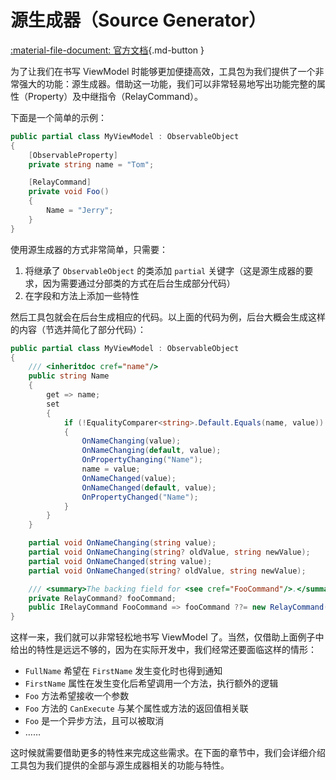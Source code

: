 # 源生成器（Source Generator）

[:material-file-document: 官方文档](https://learn.microsoft.com/zh-cn/dotnet/communitytoolkit/mvvm/generators/overview){.md-button }

为了让我们在书写 ViewModel 时能够更加便捷高效，工具包为我们提供了一个非常强大的功能：源生成器。借助这一功能，我们可以非常轻易地写出功能完整的属性（Property）及中继指令（RelayCommand）。

下面是一个简单的示例：

```csharp
public partial class MyViewModel : ObservableObject
{
    [ObservableProperty]
    private string name = "Tom";

    [RelayCommand]
    private void Foo()
    {
        Name = "Jerry";
    }
}
```

使用源生成器的方式非常简单，只需要：

1. 将继承了 `ObservableObject` 的类添加 `partial` 关键字（这是源生成器的要求，因为需要通过分部类的方式在后台生成部分代码）
2. 在字段和方法上添加一些特性

然后工具包就会在后台生成相应的代码。以上面的代码为例，后台大概会生成这样的内容（节选并简化了部分代码）：

```csharp
public partial class MyViewModel : ObservableObject
{
    /// <inheritdoc cref="name"/>
    public string Name
    {
        get => name;
        set
        {
            if (!EqualityComparer<string>.Default.Equals(name, value))
            {
                OnNameChanging(value);
                OnNameChanging(default, value);
                OnPropertyChanging("Name");
                name = value;
                OnNameChanged(value);
                OnNameChanged(default, value);
                OnPropertyChanged("Name");
            }
        }
    }

    partial void OnNameChanging(string value);
    partial void OnNameChanging(string? oldValue, string newValue);
    partial void OnNameChanged(string value);
    partial void OnNameChanged(string? oldValue, string newValue);

    /// <summary>The backing field for <see cref="FooCommand"/>.</summary>
    private RelayCommand? fooCommand;
    public IRelayCommand FooCommand => fooCommand ??= new RelayCommand(new Action(Foo));
}
```

这样一来，我们就可以非常轻松地书写 ViewModel 了。当然，仅借助上面例子中给出的特性是远远不够的，因为在实际开发中，我们经常还要面临这样的情形：

- `FullName` 希望在 `FirstName` 发生变化时也得到通知
- `FirstName` 属性在发生变化后希望调用一个方法，执行额外的逻辑
- `Foo` 方法希望接收一个参数
- `Foo` 方法的 `CanExecute` 与某个属性或方法的返回值相关联
- `Foo` 是一个异步方法，且可以被取消
- ……

这时候就需要借助更多的特性来完成这些需求。在下面的章节中，我们会详细介绍工具包为我们提供的全部与源生成器相关的功能与特性。
